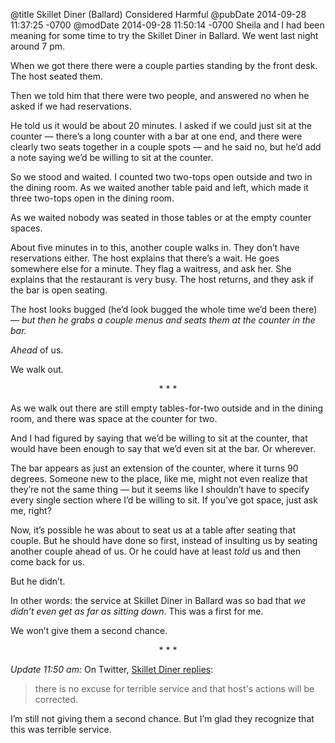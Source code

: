 @title Skillet Diner (Ballard) Considered Harmful
@pubDate 2014-09-28 11:37:25 -0700
@modDate 2014-09-28 11:50:14 -0700
Sheila and I had been meaning for some time to try the Skillet Diner in Ballard. We went last night around 7 pm.

When we got there there were a couple parties standing by the front desk. The host seated them.

Then we told him that there were two people, and answered no when he asked if we had reservations.

He told us it would be about 20 minutes. I asked if we could just sit at the counter — there’s a long counter with a bar at one end, and there were clearly two seats together in a couple spots — and he said no, but he’d add a note saying we’d be willing to sit at the counter.

So we stood and waited. I counted two two-tops open outside and two in the dining room. As we waited another table paid and left, which made it three two-tops open in the dining room.

As we waited nobody was seated in those tables or at the empty counter spaces.

About five minutes in to this, another couple walks in. They don’t have reservations either. The host explains that there’s a wait. He goes somewhere else for a minute. They flag a waitress, and ask her. She explains that the restaurant is very busy. The host returns, and they ask if the bar is open seating.

The host looks bugged (he’d look bugged the whole time we’d been there) — *but then he grabs a couple menus and seats them at the counter in the bar.*

*Ahead* of us.

We walk out.

<p style="text-align:center">* * *</p>

As we walk out there are still empty tables-for-two outside and in the dining room, and there was space at the counter for two.

And I had figured by saying that we’d be willing to sit at the counter, that would have been enough to say that we’d even sit at the bar. Or wherever.

The bar appears as just an extension of the counter, where it turns 90 degrees. Someone new to the place, like me, might not even realize that they’re not the same thing — but it seems like I shouldn’t have to specify every single section where I’d be willing to sit. If you’ve got space, just ask me, right?

Now, it’s possible he was about to seat us at a table after seating that couple. But he should have done so first, instead of insulting us by seating another couple ahead of us. Or he could have at least *told* us and then come back for us.

But he didn’t.

In other words: the service at Skillet Diner in Ballard was so bad that <em>we didn’t even get as far as sitting down</em>. This was a first for me.

We won’t give them a second chance.

<p style="text-align:center">* * *</p>

<i>Update 11:50 am:</i> On Twitter, <a href="https://twitter.com/skilletstfood/status/516297699348340738">Skillet Diner replies</a>:

>there is no excuse for terrible service and that host's actions  will be corrected.

I’m still not giving them a second chance. But I’m glad they recognize that this was terrible service.
